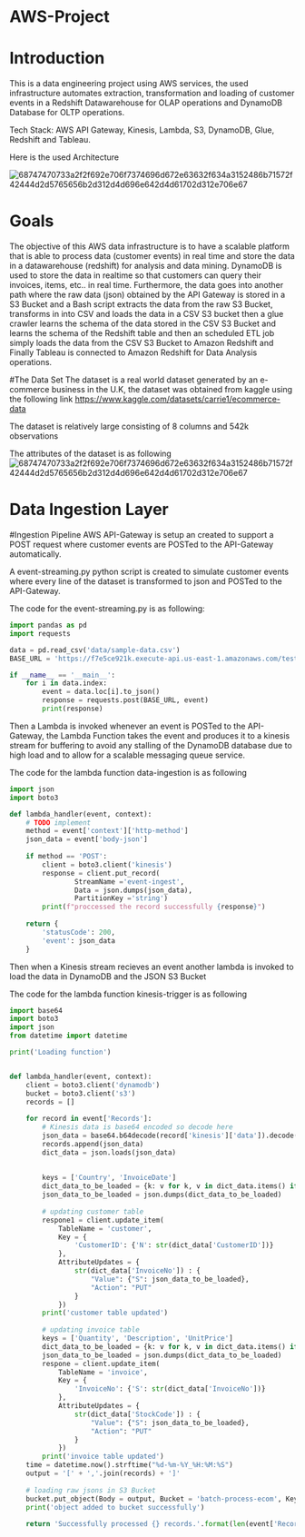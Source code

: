# AWS-Project
# Introduction

This is a data engineering project using AWS services, the used infrastructure automates extraction, transformation and loading of customer events in a Redshift Datawarehouse for OLAP operations and DynamoDB Database for OLTP operations.

Tech Stack: AWS API Gateway, Kinesis, Lambda, S3, DynamoDB, Glue, Redshift and Tableau.

Here is the used Architecture

![68747470733a2f2f692e706f7374696d672e63632f634a3152486b71572f42444d2d5765656b2d312d4d696e642d4d61702d312e706e67](https://github.com/MohamedMagdyyyy/AWS-Project/assets/153362625/f26c6e45-beca-486e-bade-1c3b90ad35bb)

# Goals

The objective of this AWS data infrastructure is to have a scalable platform that is able to process data (customer events) in real time and store the data in a datawarehouse (redshift) for analysis and data mining. DynamoDB is used to store the data in realtime so that customers can query their invoices, items, etc.. in real time. Furthermore, the data goes into another path where the raw data (json) obtained by the API Gateway is stored in a S3 Bucket and a Bash script extracts the data from the raw S3 Bucket, transforms in into CSV and loads the data in a CSV S3 bucket then a glue crawler learns the schema of the data stored in the CSV S3 Bucket and learns the schema of the Redshift table and then an scheduled ETL job simply loads the data from the CSV S3 Bucket to Amazon Redshift and Finally Tableau is connected to Amazon Redshift for Data Analysis operations.

#The Data Set
The dataset is a real world dataset generated by an e-commerce business in the U.K, the dataset was obtained from kaggle using the following link https://www.kaggle.com/datasets/carrie1/ecommerce-data

The dataset is relatively large consisting of 8 columns and 542k observations

The attributes of the dataset is as following
![68747470733a2f2f692e706f7374696d672e63632f634a3152486b71572f42444d2d5765656b2d312d4d696e642d4d61702d312e706e67](https://github.com/MohamedMagdyyyy/AWS-Project/assets/153362625/4f9a2fff-2c92-47d5-9743-f737d6b9376b)


# Data Ingestion Layer
#Ingestion Pipeline
AWS API-Gateway is setup an created to support a POST request where customer events are POSTed to the API-Gateway automatically.

A event-streaming.py python script is created to simulate customer events where every line of the dataset is transformed to json and POSTed to the API-Gateway.

The code for the event-streaming.py is as following:

```python
import pandas as pd
import requests

data = pd.read_csv('data/sample-data.csv')
BASE_URL = 'https://f7e5ce921k.execute-api.us-east-1.amazonaws.com/test/events'

if __name__ == '__main__':
    for i in data.index:
        event = data.loc[i].to_json()
        response = requests.post(BASE_URL, event)
        print(response)
```

Then a Lambda is invoked whenever an event is POSTed to the API-Gateway, the Lambda Function takes the event and produces it to a kinesis stream for buffering to avoid any stalling of the DynamoDB database due to high load and to allow for a scalable messaging queue service.

The code for the lambda function data-ingestion is as following
```python
import json
import boto3

def lambda_handler(event, context):
    # TODO implement
    method = event['context']['http-method']
    json_data = event['body-json']
    
    if method == 'POST':
        client = boto3.client('kinesis')
        response = client.put_record(
                StreamName ='event-ingest',
                Data = json.dumps(json_data),
                PartitionKey ='string')
        print(f"proccessed the record successfully {response}")
    
    return {
        'statusCode': 200,
        'event': json_data
    }
```
Then when a Kinesis stream recieves an event another lambda is invoked to load the data in DynamoDB and the JSON S3 Bucket

The code for the lambda function kinesis-trigger is as following

```python
import base64
import boto3
import json
from datetime import datetime

print('Loading function')


def lambda_handler(event, context):
    client = boto3.client('dynamodb')
    bucket = boto3.client('s3')
    records = []
    
    for record in event['Records']:
        # Kinesis data is base64 encoded so decode here
        json_data = base64.b64decode(record['kinesis']['data']).decode('utf-8')
        records.append(json_data)
        dict_data = json.loads(json_data)
        
        
        keys = ['Country', 'InvoiceDate']
        dict_data_to_be_loaded = {k: v for k, v in dict_data.items() if k in keys}
        json_data_to_be_loaded = json.dumps(dict_data_to_be_loaded)
        
        # updating customer table
        respone1 = client.update_item(
            TableName = 'customer',
            Key = {
                'CustomerID': {'N': str(dict_data['CustomerID'])} 
            },
            AttributeUpdates = {
                str(dict_data['InvoiceNo']) : {
                    "Value": {"S": json_data_to_be_loaded},
                    "Action": "PUT"
                }
            })
        print('customer table updated')
        
        # updating invoice table
        keys = ['Quantity', 'Description', 'UnitPrice']
        dict_data_to_be_loaded = {k: v for k, v in dict_data.items() if k in keys}
        json_data_to_be_loaded = json.dumps(dict_data_to_be_loaded)
        respone = client.update_item(
            TableName = 'invoice',
            Key = {
                'InvoiceNo': {'S': str(dict_data['InvoiceNo'])} 
            },
            AttributeUpdates = {
                str(dict_data['StockCode']) : {
                    "Value": {"S": json_data_to_be_loaded},
                    "Action": "PUT"
                }
            })
        print('invoice table updated')
    time = datetime.now().strftime("%d-%m-%Y_%H:%M:%S")
    output = '[' + ','.join(records) + ']'
    
    # loading raw jsons in S3 Bucket
    bucket.put_object(Body = output, Bucket = 'batch-process-ecom', Key = 'output'+time+'.json')
    print('object added to bucket successfully')
        
    return 'Successfully processed {} records.'.format(len(event['Records']))
        
